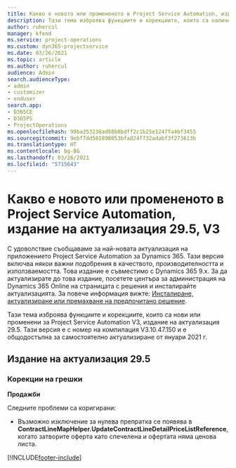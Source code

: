 ```yaml
---
title: Какво е новото или промененото в Project Service Automation, издание на актуализация 29.5, актуална корекция, V3
description: Тази тема изброява функциите и корекциите, които са налични за актуализацията на Project Service Automation, издание 29.5, актуална корекция, V3.
author: ruhercul
manager: kfend
ms.service: project-operations
ms.custom: dyn365-projectservice
ms.date: 03/26/2021
ms.topic: article
ms.author: ruhercul
audience: Admin
search.audienceType:
- admin
- customizer
- enduser
search.app:
- D365CE
- D365PS
- ProjectOperations
ms.openlocfilehash: 99ba353236ad88b8bdff2c1b25e1247fa4bf3455
ms.sourcegitcommit: 9ebf7dd501898053bfa824f732adabf3f273613b
ms.translationtype: HT
ms.contentlocale: bg-BG
ms.lasthandoff: 03/26/2021
ms.locfileid: "5715643"
---
```

# <a name="whats-new-or-changed-in-project-service-automation-update-release-295-v3"></a>Какво е новото или промененото в Project Service Automation, издание на актуализация 29.5, V3

С удоволствие съобщаваме за най-новата актуализация на приложението Project Service Automation за Dynamics 365. Тази версия включва някои важни подобрения в качеството, производителността и използваемостта. Това издание е съвместимо с Dynamics 365 9.x. За да актуализирате до това издание, посетете центъра за администрация на Dynamics 365 Online на страницата с решения и инсталирайте актуализацията. За повече информация вижте: [Инсталиране, актуализиране или премахване на предпочитано решение](https://docs.microsoft.com/power-platform/admin/install-remove-preferred-solution).

Тази тема изброява функциите и корекциите, които са нови или променени за Project Service Automation V3, издание на актуализация 29.5. Тази версия е с номер на компилация V3.10.47.150 и е общодостъпна за самостоятелно актуализиране от януари 2021 г.

## <a name="update-release-295"></a>Издание на актуализация 29.5

### <a name="bug-fixes"></a>Корекции на грешки


**Продажби**

Следните проблеми са коригирани:

- Възможно изключение за нулева препратка се появява в **ContractLineMapHelper.UpdateContractLineDetailPriceListReference**, когато затворите оферта като спечелена и офертата няма ценова листа.


[!INCLUDE[footer-include](../includes/footer-banner.md)]
